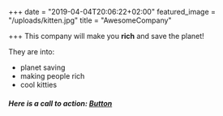 +++
date = "2019-04-04T20:06:22+02:00"
featured_image = "/uploads/kitten.jpg"
title = "AwesomeCompany"

+++
This company will make you **rich** and save the planet!

They are into:

* planet saving
* making people rich
* cool kitties

##### Here is a call to action: [Button](http://www.google.com "greatlink")